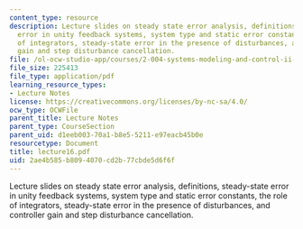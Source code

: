 ```yaml
---
content_type: resource
description: Lecture slides on steady state error analysis, definitions, steady-state
  error in unity feedback systems, system type and static error constants, the role
  of integrators, steady-state error in the presence of disturbances, and controller
  gain and step disturbance cancellation.
file: /ol-ocw-studio-app/courses/2-004-systems-modeling-and-control-ii-fall-2007/2ae4b585b8094070cd2b77cbde5d6f6f_lecture16.pdf
file_size: 225413
file_type: application/pdf
learning_resource_types:
- Lecture Notes
license: https://creativecommons.org/licenses/by-nc-sa/4.0/
ocw_type: OCWFile
parent_title: Lecture Notes
parent_type: CourseSection
parent_uid: d1eeb003-70a1-b8e5-5211-e97eacb45b0e
resourcetype: Document
title: lecture16.pdf
uid: 2ae4b585-b809-4070-cd2b-77cbde5d6f6f
---
```

Lecture slides on steady state error analysis, definitions, steady-state error in unity feedback systems, system type and static error constants, the role of integrators, steady-state error in the presence of disturbances, and controller gain and step disturbance cancellation.